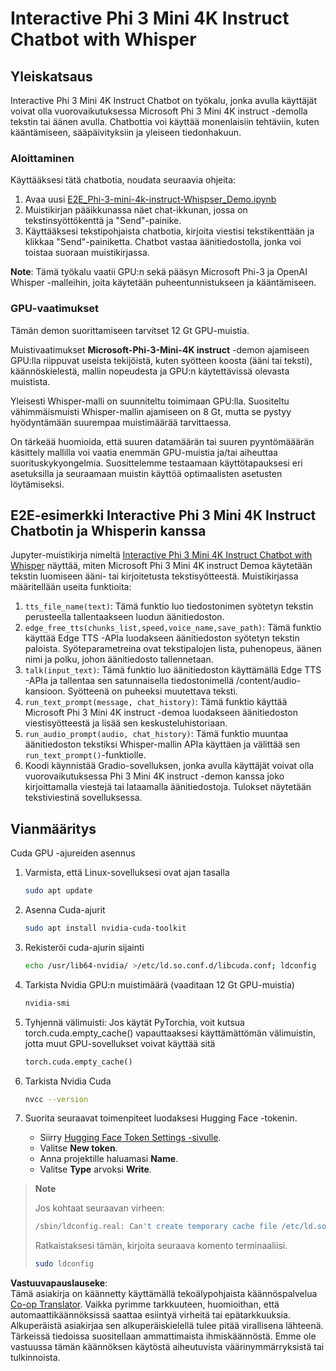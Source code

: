 <!--
CO_OP_TRANSLATOR_METADATA:
{
  "original_hash": "006e8cf75211d3297f24e1b22e38955f",
  "translation_date": "2025-07-17T02:19:55+00:00",
  "source_file": "md/02.Application/01.TextAndChat/Phi3/E2E_Phi-3-mini_with_whisper.md",
  "language_code": "fi"
}
-->
# Interactive Phi 3 Mini 4K Instruct Chatbot with Whisper

## Yleiskatsaus

Interactive Phi 3 Mini 4K Instruct Chatbot on työkalu, jonka avulla käyttäjät voivat olla vuorovaikutuksessa Microsoft Phi 3 Mini 4K instruct -demolla tekstin tai äänen avulla. Chatbottia voi käyttää monenlaisiin tehtäviin, kuten kääntämiseen, sääpäivityksiin ja yleiseen tiedonhakuun.

### Aloittaminen

Käyttääksesi tätä chatbotia, noudata seuraavia ohjeita:

1. Avaa uusi [E2E_Phi-3-mini-4k-instruct-Whispser_Demo.ipynb](https://github.com/microsoft/Phi-3CookBook/blob/main/code/06.E2E/E2E_Phi-3-mini-4k-instruct-Whispser_Demo.ipynb)
2. Muistikirjan pääikkunassa näet chat-ikkunan, jossa on tekstinsyöttökenttä ja "Send"-painike.
3. Käyttääksesi tekstipohjaista chatbotia, kirjoita viestisi tekstikenttään ja klikkaa "Send"-painiketta. Chatbot vastaa äänitiedostolla, jonka voi toistaa suoraan muistikirjassa.

**Note**: Tämä työkalu vaatii GPU:n sekä pääsyn Microsoft Phi-3 ja OpenAI Whisper -malleihin, joita käytetään puheentunnistukseen ja kääntämiseen.

### GPU-vaatimukset

Tämän demon suorittamiseen tarvitset 12 Gt GPU-muistia.

Muistivaatimukset **Microsoft-Phi-3-Mini-4K instruct** -demon ajamiseen GPU:lla riippuvat useista tekijöistä, kuten syötteen koosta (ääni tai teksti), käännöskielestä, mallin nopeudesta ja GPU:n käytettävissä olevasta muistista.

Yleisesti Whisper-malli on suunniteltu toimimaan GPU:lla. Suositeltu vähimmäismuisti Whisper-mallin ajamiseen on 8 Gt, mutta se pystyy hyödyntämään suurempaa muistimäärää tarvittaessa.

On tärkeää huomioida, että suuren datamäärän tai suuren pyyntömääärän käsittely mallilla voi vaatia enemmän GPU-muistia ja/tai aiheuttaa suorituskykyongelmia. Suosittelemme testaamaan käyttötapauksesi eri asetuksilla ja seuraamaan muistin käyttöä optimaalisten asetusten löytämiseksi.

## E2E-esimerkki Interactive Phi 3 Mini 4K Instruct Chatbotin ja Whisperin kanssa

Jupyter-muistikirja nimeltä [Interactive Phi 3 Mini 4K Instruct Chatbot with Whisper](https://github.com/microsoft/Phi-3CookBook/blob/main/code/06.E2E/E2E_Phi-3-mini-4k-instruct-Whispser_Demo.ipynb) näyttää, miten Microsoft Phi 3 Mini 4K instruct Demoa käytetään tekstin luomiseen ääni- tai kirjoitetusta tekstisyötteestä. Muistikirjassa määritellään useita funktioita:

1. `tts_file_name(text)`: Tämä funktio luo tiedostonimen syötetyn tekstin perusteella tallentaakseen luodun äänitiedoston.
1. `edge_free_tts(chunks_list,speed,voice_name,save_path)`: Tämä funktio käyttää Edge TTS -APIa luodakseen äänitiedoston syötetyn tekstin paloista. Syöteparametreina ovat tekstipalojen lista, puhenopeus, äänen nimi ja polku, johon äänitiedosto tallennetaan.
1. `talk(input_text)`: Tämä funktio luo äänitiedoston käyttämällä Edge TTS -APIa ja tallentaa sen satunnaisella tiedostonimellä /content/audio-kansioon. Syötteenä on puheeksi muutettava teksti.
1. `run_text_prompt(message, chat_history)`: Tämä funktio käyttää Microsoft Phi 3 Mini 4K instruct -demoa luodakseen äänitiedoston viestisyötteestä ja lisää sen keskusteluhistoriaan.
1. `run_audio_prompt(audio, chat_history)`: Tämä funktio muuntaa äänitiedoston tekstiksi Whisper-mallin APIa käyttäen ja välittää sen `run_text_prompt()`-funktiolle.
1. Koodi käynnistää Gradio-sovelluksen, jonka avulla käyttäjät voivat olla vuorovaikutuksessa Phi 3 Mini 4K instruct -demon kanssa joko kirjoittamalla viestejä tai lataamalla äänitiedostoja. Tulokset näytetään tekstiviestinä sovelluksessa.

## Vianmääritys

Cuda GPU -ajureiden asennus

1. Varmista, että Linux-sovelluksesi ovat ajan tasalla

    ```bash
    sudo apt update
    ```

1. Asenna Cuda-ajurit

    ```bash
    sudo apt install nvidia-cuda-toolkit
    ```

1. Rekisteröi cuda-ajurin sijainti

    ```bash
    echo /usr/lib64-nvidia/ >/etc/ld.so.conf.d/libcuda.conf; ldconfig
    ```

1. Tarkista Nvidia GPU:n muistimäärä (vaaditaan 12 Gt GPU-muistia)

    ```bash
    nvidia-smi
    ```

1. Tyhjennä välimuisti: Jos käytät PyTorchia, voit kutsua torch.cuda.empty_cache() vapauttaaksesi käyttämättömän välimuistin, jotta muut GPU-sovellukset voivat käyttää sitä

    ```python
    torch.cuda.empty_cache() 
    ```

1. Tarkista Nvidia Cuda

    ```bash
    nvcc --version
    ```

1. Suorita seuraavat toimenpiteet luodaksesi Hugging Face -tokenin.

    - Siirry [Hugging Face Token Settings -sivulle](https://huggingface.co/settings/tokens?WT.mc_id=aiml-137032-kinfeylo).
    - Valitse **New token**.
    - Anna projektille haluamasi **Name**.
    - Valitse **Type** arvoksi **Write**.

> **Note**
>
> Jos kohtaat seuraavan virheen:
>
> ```bash
> /sbin/ldconfig.real: Can't create temporary cache file /etc/ld.so.cache~: Permission denied 
> ```
>
> Ratkaistaksesi tämän, kirjoita seuraava komento terminaaliisi.
>
> ```bash
> sudo ldconfig
> ```

**Vastuuvapauslauseke**:  
Tämä asiakirja on käännetty käyttämällä tekoälypohjaista käännöspalvelua [Co-op Translator](https://github.com/Azure/co-op-translator). Vaikka pyrimme tarkkuuteen, huomioithan, että automaattikäännöksissä saattaa esiintyä virheitä tai epätarkkuuksia. Alkuperäistä asiakirjaa sen alkuperäiskielellä tulee pitää virallisena lähteenä. Tärkeissä tiedoissa suositellaan ammattimaista ihmiskäännöstä. Emme ole vastuussa tämän käännöksen käytöstä aiheutuvista väärinymmärryksistä tai tulkinnoista.